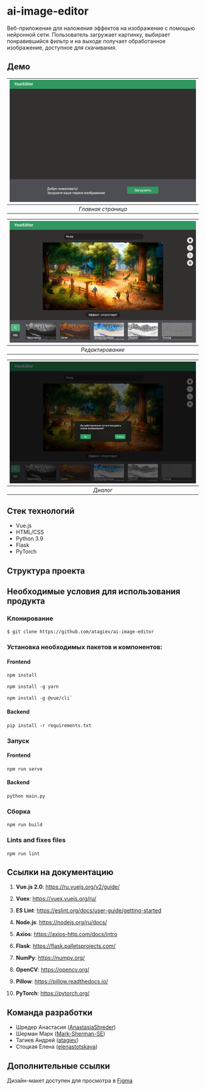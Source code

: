 # ai-image-editor
Веб-приложение для наложения эффектов на изображение с помощью нейронной сети.
Пользователь загружает картинку, выбирает понравившийся фильтр и на выходе получает обработанное изображение, доступное для скачивания.

## Демо

| ![start](rm_files/start.png) | 
|:--:| 
| *Главная страница* |

| ![main](rm_files/main.png) | 
|:--:| 
| *Редактирование* |

| ![modal](rm_files/modal.png) | 
|:--:| 
| *Диалог* |

## Стек технологий
- Vue.js
- HTML/CSS
- Python 3.9
- Flask
- PyTorch

## Структура проекта

## Необходимые условия для использования продукта
### Клонирование
```
$ git clone https://github.com/atagiev/ai-image-editor
```
### Установка необходимых пакетов и компонентов:
#### Frontend
```
npm install
```
```
npm install -g yarn
```
```
npm install -g @vue/cli`
```
#### Backend
```
pip install -r requirements.txt
```
### Запуск
#### Frontend
```
npm run serve
```
#### Backend
```
python main.py
```

### Сборка
```
npm run build
```

### Lints and fixes files
```
npm run lint
```

## Ссылки на документацию
1) **Vue.js 2.0**: https://ru.vuejs.org/v2/guide/

2) **Vuex**: https://vuex.vuejs.org/ru/

3) **ES Lint**: https://eslint.org/docs/user-guide/getting-started

4) **Node.js**: https://nodejs.org/ru/docs/

5) **Axios**: https://axios-http.com/docs/intro

6) **Flask**: https://flask.palletsprojects.com/

7) **NumPy**: https://numpy.org/

8) **OpenCV**: https://opencv.org/

9) **Pillow**: https://pillow.readthedocs.io/

10) **PyTorch**: https://pytorch.org/

## Команда разработки
- Шредер Анастасия ([AnastasiaShreder](https://github.com/AnastasiaShreder))
- Шерман Марк ([Mark-Sherman-SE](https://github.com/Mark-Sherman-SE))
- Тагиев Андрей ([atagiev](https://github.com/atagiev))
- Стоцкая Елена ([elenastotskaya](https://github.com/elenastotskaya))

## Дополнительные ссылки
Дизайн-макет доступен для просмотра в [Figma](https://www.figma.com/file/8ccwptFYGIo63HJ33JM5LV/YourEditor?node-id=0%3A1) 
